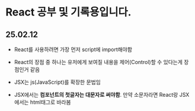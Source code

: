 # React 공부 및 기록용입니다.

## 25.02.12

+ React를 사용하려면 가장 먼저 script에 import해야함


+ React의 장점 중 하나는 유저에게 보여질 내용을 제어(Control)할 수 있다는게 장점인거 같음


+ JSX는 js(JavaScript)를 확장한 문법임


+ JSX에서는 **컴포넌트의 첫글자는 대문자로 써야함**. 만약 소문자라면 React랑 JSX에서는 html태그로 바라봄

